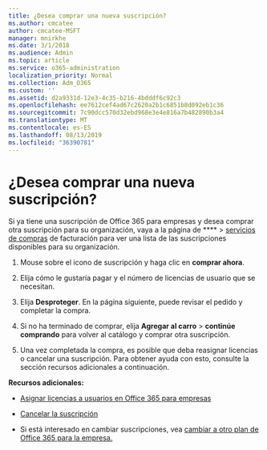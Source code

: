 ```yaml
---
title: ¿Desea comprar una nueva suscripción?
ms.author: cmcatee
author: cmcatee-MSFT
manager: mnirkhe
ms.date: 3/1/2018
ms.audience: Admin
ms.topic: article
ms.service: o365-administration
localization_priority: Normal
ms.collection: Adm_O365
ms.custom: ''
ms.assetid: d2a9331d-12e3-4c35-b216-4bdddf6c92c3
ms.openlocfilehash: ee7612cef4ad67c2620a2b1c6851b8d092eb1c36
ms.sourcegitcommit: 7c90dcc570d32ebd968e3e4e816a7b482890b3a4
ms.translationtype: MT
ms.contentlocale: es-ES
ms.lasthandoff: 08/13/2019
ms.locfileid: "36390781"
---
```

# <a name="looking-to-buy-a-new-subscription"></a>¿Desea comprar una nueva suscripción?

Si ya tiene una suscripción de Office 365 para empresas y desea comprar otra suscripción para su organización, vaya a la página de **** \> [servicios de compras](https://go.microsoft.com/fwlink/p/?linkid=868433) de facturación para ver una lista de las suscripciones disponibles para su organización.
 
1. Mouse sobre el icono de suscripción y haga clic en **comprar ahora**.

2. Elija cómo le gustaría pagar y el número de licencias de usuario que se necesitan.

3. Elija **Desproteger**. En la página siguiente, puede revisar el pedido y completar la compra.

4. Si no ha terminado de comprar, elija **Agregar al carro** \> **continúe comprando** para volver al catálogo y comprar otra suscripción. 

5. Una vez completada la compra, es posible que deba reasignar licencias o cancelar una suscripción. Para obtener ayuda con esto, consulte la sección recursos adicionales a continuación.

 **Recursos adicionales:**
  
- [Asignar licencias a usuarios en Office 365 para empresas](https://docs.microsoft.com/en-us/office365/admin/subscriptions-and-billing/assign-licenses-to-users)
    
- [Cancelar la suscripción](https://docs.microsoft.com/en-us/office365/admin/subscriptions-and-billing/cancel-your-subscription)
    
- Si está interesado en cambiar suscripciones, vea [cambiar a otro plan de Office 365 para la empresa.](https://docs.microsoft.com/en-us/office365/admin/subscriptions-and-billing/switch-to-a-different-plan)
